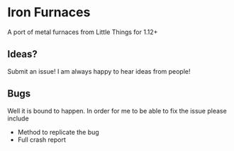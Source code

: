 Iron Furnaces
===
A port of metal furnaces from Little Things for 1.12+

Ideas?
---
Submit an issue! I am always happy to hear ideas from people!

Bugs
---
Well it is bound to happen. In order for me to be able to fix the issue please include
- Method to replicate the bug
- Full crash report